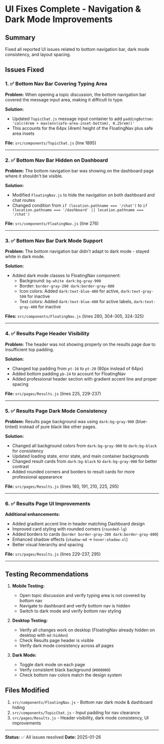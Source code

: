 # UI Fixes Complete - Navigation & Dark Mode Improvements

## Summary
Fixed all reported UI issues related to bottom navigation bar, dark mode consistency, and layout spacing.

## Issues Fixed

### 1. ✅ Bottom Nav Bar Covering Typing Area
**Problem:** When opening a topic discussion, the bottom navigation bar covered the message input area, making it difficult to type.

**Solution:** 
- Updated `TopicChat.js` message input container to add `paddingBottom: 'calc(4rem + max(env(safe-area-inset-bottom), 0.25rem))'`
- This accounts for the 64px (4rem) height of the FloatingNav plus safe area insets

**File:** `src/components/TopicChat.js` (line 1895)

---

### 2. ✅ Bottom Nav Bar Hidden on Dashboard
**Problem:** The bottom navigation bar was showing on the dashboard page where it shouldn't be visible.

**Solution:**
- Modified `FloatingNav.js` to hide the navigation on both dashboard and chat routes
- Changed condition from `if (location.pathname === '/chat')` to `if (location.pathname === '/dashboard' || location.pathname === '/chat')`

**File:** `src/components/FloatingNav.js` (line 276)

---

### 3. ✅ Bottom Nav Bar Dark Mode Support
**Problem:** The bottom navigation bar didn't adapt to dark mode - stayed white in dark mode.

**Solution:**
- Added dark mode classes to FloatingNav component:
  - Background: `bg-white dark:bg-gray-900`
  - Border: `border-gray-200 dark:border-gray-800`
  - Icon colors: Added `dark:text-blue-400` for active, `dark:text-gray-500` for inactive
  - Text colors: Added `dark:text-blue-400` for active labels, `dark:text-gray-400` for inactive

**Files:** `src/components/FloatingNav.js` (lines 280, 304-305, 324-325)

---

### 4. ✅ Results Page Header Visibility
**Problem:** The header was not showing properly on the results page due to insufficient top padding.

**Solution:**
- Changed top padding from `pt-16` to `pt-20` (80px instead of 64px)
- Added bottom padding `pb-24` to account for FloatingNav
- Added professional header section with gradient accent line and proper spacing

**File:** `src/pages/Results.js` (lines 225, 229-237)

---

### 5. ✅ Results Page Dark Mode Consistency
**Problem:** Results page background was using `dark:bg-gray-900` (blue-tinted) instead of pure black like other pages.

**Solution:**
- Changed all background colors from `dark:bg-gray-900` to `dark:bg-black` for consistency
- Updated loading state, error state, and main container backgrounds
- Changed result cards from `dark:bg-black` to `dark:bg-gray-900` for better contrast
- Added rounded corners and borders to result cards for more professional appearance

**File:** `src/pages/Results.js` (lines 180, 191, 210, 225, 295)

---

### 6. ✅ Results Page UI Improvements
**Additional enhancements:**
- Added gradient accent line in header matching Dashboard design
- Improved card styling with rounded corners (`rounded-lg`)
- Added borders to cards (`border border-gray-200 dark:border-gray-800`)
- Enhanced shadow effects (`shadow-md` → `hover:shadow-xl`)
- Better visual hierarchy and spacing

**File:** `src/pages/Results.js` (lines 229-237, 295)

---

## Testing Recommendations

1. **Mobile Testing:**
   - Open topic discussion and verify typing area is not covered by bottom nav
   - Navigate to dashboard and verify bottom nav is hidden
   - Switch to dark mode and verify bottom nav styling

2. **Desktop Testing:**
   - Verify all changes work on desktop (FloatingNav already hidden on desktop with `md:hidden`)
   - Check Results page header is visible
   - Verify dark mode consistency across all pages

3. **Dark Mode:**
   - Toggle dark mode on each page
   - Verify consistent black background (`#000000`)
   - Check bottom nav colors match the design system

## Files Modified

1. `src/components/FloatingNav.js` - Bottom nav dark mode & dashboard hiding
2. `src/components/TopicChat.js` - Input padding for nav clearance  
3. `src/pages/Results.js` - Header visibility, dark mode consistency, UI improvements

---

**Status:** ✅ All issues resolved
**Date:** 2025-01-26
